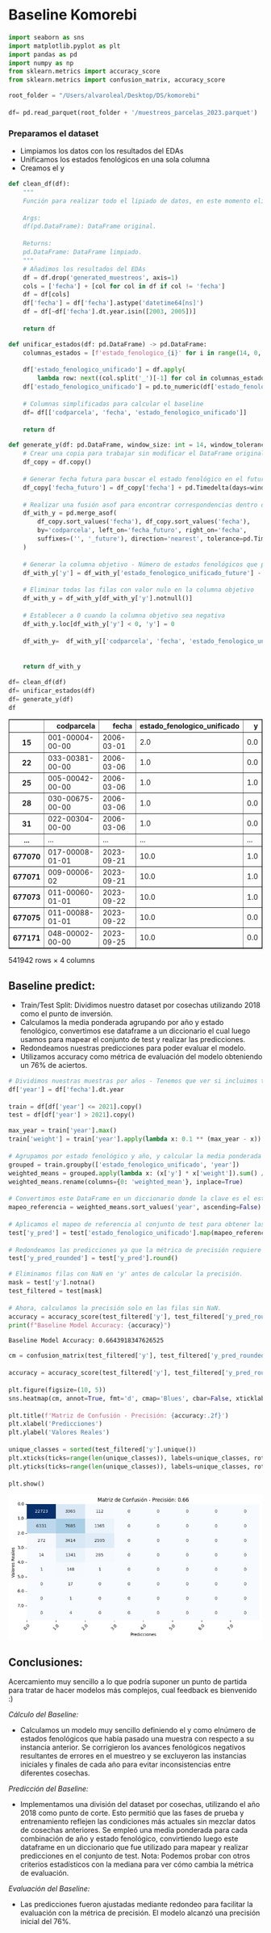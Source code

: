 # Baseline Komorebi


```python
import seaborn as sns
import matplotlib.pyplot as plt
import pandas as pd
import numpy as np
from sklearn.metrics import accuracy_score
from sklearn.metrics import confusion_matrix, accuracy_score
```


```python
root_folder = "/Users/alvaroleal/Desktop/DS/komorebi"

df= pd.read_parquet(root_folder + '/muestreos_parcelas_2023.parquet')
```

### Preparamos el dataset
 - Limpiamos los datos con los resultados del EDAs
 - Unificamos los estados fenológicos en una sola columna
 - Creamos el y


```python
def clean_df(df):
    """
    Función para realizar todo el lipiado de datos, en este momento elimina las filas del DataFrame donde el año es 2005, 2021 o 2022.

    Args:
    df(pd.DataFrame): DataFrame original.

    Returns:
    pd.DataFrame: DataFrame limpiado.
    """
    # Añadimos los resultados del EDAs
    df = df.drop('generated_muestreos', axis=1)
    cols = ['fecha'] + [col for col in df if col != 'fecha']
    df = df[cols]
    df['fecha'] = df['fecha'].astype('datetime64[ns]')
    df = df[~df['fecha'].dt.year.isin([2003, 2005])]
    
    return df
```


```python
def unificar_estados(df: pd.DataFrame) -> pd.DataFrame:
    columnas_estados = [f'estado_fenologico_{i}' for i in range(14, 0, -1)]
    
    df['estado_fenologico_unificado'] = df.apply(
        lambda row: next((col.split('_')[-1] for col in columnas_estados if row[col] == 2), pd.NA), axis=1)
    df['estado_fenologico_unificado'] = pd.to_numeric(df['estado_fenologico_unificado'], errors='coerce')
    
    # Columnas simplificadas para calcular el baseline
    df= df[['codparcela', 'fecha', 'estado_fenologico_unificado']]
    
    return df

```


```python
def generate_y(df: pd.DataFrame, window_size: int = 14, window_tolerance: int = 2) -> pd.DataFrame:
    # Crear una copia para trabajar sin modificar el DataFrame original
    df_copy = df.copy()

    # Generar fecha futura para buscar el estado fenológico en el futuro
    df_copy['fecha_futuro'] = df_copy['fecha'] + pd.Timedelta(days=window_size)

    # Realizar una fusión asof para encontrar correspondencias dentro de una ventana de tiempo específica
    df_with_y = pd.merge_asof(
        df_copy.sort_values('fecha'), df_copy.sort_values('fecha'), 
        by='codparcela', left_on='fecha_futuro', right_on='fecha', 
        suffixes=('', '_future'), direction='nearest', tolerance=pd.Timedelta(days=window_tolerance)
    )

    # Generar la columna objetivo - Número de estados fenológicos que pasaron en el tamaño de ventana elegido
    df_with_y['y'] = df_with_y['estado_fenologico_unificado_future'] - df_with_y['estado_fenologico_unificado']

    # Eliminar todas las filas con valor nulo en la columna objetivo
    df_with_y = df_with_y[df_with_y['y'].notnull()]

    # Establecer a 0 cuando la columna objetivo sea negativa
    df_with_y.loc[df_with_y['y'] < 0, 'y'] = 0

    df_with_y=  df_with_y[['codparcela', 'fecha', 'estado_fenologico_unificado','y']]
     

    return df_with_y
```


```python
df= clean_df(df)
df= unificar_estados(df)
df= generate_y(df)
df
```




<div>
<style scoped>
    .dataframe tbody tr th:only-of-type {
        vertical-align: middle;
    }

    .dataframe tbody tr th {
        vertical-align: top;
    }

    .dataframe thead th {
        text-align: right;
    }
</style>
<table border="1" class="dataframe">
  <thead>
    <tr style="text-align: right;">
      <th></th>
      <th>codparcela</th>
      <th>fecha</th>
      <th>estado_fenologico_unificado</th>
      <th>y</th>
    </tr>
  </thead>
  <tbody>
    <tr>
      <th>15</th>
      <td>001-00004-00-00</td>
      <td>2006-03-01</td>
      <td>2.0</td>
      <td>0.0</td>
    </tr>
    <tr>
      <th>22</th>
      <td>033-00381-00-00</td>
      <td>2006-03-06</td>
      <td>1.0</td>
      <td>0.0</td>
    </tr>
    <tr>
      <th>25</th>
      <td>005-00042-00-00</td>
      <td>2006-03-06</td>
      <td>1.0</td>
      <td>1.0</td>
    </tr>
    <tr>
      <th>28</th>
      <td>030-00675-00-00</td>
      <td>2006-03-06</td>
      <td>1.0</td>
      <td>0.0</td>
    </tr>
    <tr>
      <th>31</th>
      <td>022-00304-00-00</td>
      <td>2006-03-06</td>
      <td>1.0</td>
      <td>0.0</td>
    </tr>
    <tr>
      <th>...</th>
      <td>...</td>
      <td>...</td>
      <td>...</td>
      <td>...</td>
    </tr>
    <tr>
      <th>677070</th>
      <td>017-00008-01-01</td>
      <td>2023-09-21</td>
      <td>10.0</td>
      <td>1.0</td>
    </tr>
    <tr>
      <th>677071</th>
      <td>009-00006-02</td>
      <td>2023-09-21</td>
      <td>10.0</td>
      <td>1.0</td>
    </tr>
    <tr>
      <th>677073</th>
      <td>011-00060-01-01</td>
      <td>2023-09-22</td>
      <td>10.0</td>
      <td>1.0</td>
    </tr>
    <tr>
      <th>677075</th>
      <td>011-00088-01-01</td>
      <td>2023-09-22</td>
      <td>10.0</td>
      <td>0.0</td>
    </tr>
    <tr>
      <th>677171</th>
      <td>048-00002-00-00</td>
      <td>2023-09-25</td>
      <td>10.0</td>
      <td>0.0</td>
    </tr>
  </tbody>
</table>
<p>541942 rows × 4 columns</p>
</div>



## Baseline predict:
- Train/Test Split: Dividimos nuestro dataset por cosechas utilizando 2018 como el punto de inversión.
- Calculamos la media ponderada agrupando por año y estado fenológico, convertimos ese dataframe a un diccionario el cual luego usamos para mapear el conjunto de test y realizar las predicciones.
- Redondeamos nuestras predicciones para poder evaluar el modelo.
- Utilizamos accuracy como métrica de evaluación del modelo obteniendo un 76% de aciertos.


```python
# Dividimos nuestras muestras por años - Tenemos que ver si incluimos también un set de validación
df['year'] = df['fecha'].dt.year

train = df[df['year'] <= 2021].copy()
test = df[df['year'] > 2021].copy()
```


```python
max_year = train['year'].max()
train['weight'] = train['year'].apply(lambda x: 0.1 ** (max_year - x))

# Agrupamos por estado fenológico y año, y calcular la media ponderada
grouped = train.groupby(['estado_fenologico_unificado', 'year'])
weighted_means = grouped.apply(lambda x: (x['y'] * x['weight']).sum() / x['weight'].sum()).reset_index()
weighted_means.rename(columns={0: 'weighted_mean'}, inplace=True)

# Convertimos este DataFrame en un diccionario donde la clave es el estado y el valor es la media ponderada más reciente
mapeo_referencia = weighted_means.sort_values('year', ascending=False).drop_duplicates('estado_fenologico_unificado').set_index('estado_fenologico_unificado')['weighted_mean'].to_dict()

# Aplicamos el mapeo de referencia al conjunto de test para obtener las predicciones
test['y_pred'] = test['estado_fenologico_unificado'].map(mapeo_referencia)

# Redondeamos las predicciones ya que la métrica de precisión requiere valores discretos
test['y_pred_rounded'] = test['y_pred'].round()
```


```python
# Eliminamos filas con NaN en 'y' antes de calcular la precisión.
mask = test['y'].notna()
test_filtered = test[mask]

# Ahora, calculamos la precisión solo en las filas sin NaN.
accuracy = accuracy_score(test_filtered['y'], test_filtered['y_pred_rounded'])
print(f"Baseline Model Accuracy: {accuracy}")
```

    Baseline Model Accuracy: 0.6643918347626525



```python
cm = confusion_matrix(test_filtered['y'], test_filtered['y_pred_rounded'])

accuracy = accuracy_score(test_filtered['y'], test_filtered['y_pred_rounded'])

plt.figure(figsize=(10, 5))  
sns.heatmap(cm, annot=True, fmt='d', cmap='Blues', cbar=False, xticklabels=True, yticklabels=True) 

plt.title(f'Matriz de Confusión - Precisión: {accuracy:.2f}')
plt.xlabel('Predicciones')
plt.ylabel('Valores Reales')

unique_classes = sorted(test_filtered['y'].unique())
plt.xticks(ticks=range(len(unique_classes)), labels=unique_classes, rotation=45) 
plt.yticks(ticks=range(len(unique_classes)), labels=unique_classes, rotation=0)

plt.show()
```


    
![png](Baseline-Alvaro_files/Baseline-Alvaro_12_0.png)
    


## Conclusiones:

Acercamiento muy sencillo a lo que podría suponer un punto de partida para tratar de hacer modelos más complejos, cual feedback es bienvenido :)

*Cálculo del Baseline:*

- Calculamos un modelo muy sencillo definiendo el y como elnúmero de estados fenológicos que había pasado una muestra con respecto a su instancia anterior. Se corrigieron los avances fenológicos negativos resultantes de errores en el muestreo y se excluyeron las instancias iniciales y finales de cada año para evitar inconsistencias entre diferentes cosechas.

*Predicción del Baseline:*

- Implementamos una división del dataset por cosechas, utilizando el año 2018 como punto de corte. Esto permitió que las fases de prueba y entrenamiento reflejen las condiciones más actuales sin mezclar datos de cosechas anteriores.
Se empleó una media ponderada para cada combinación de año y estado fenológico, convirtiendo luego este dataframe en un diccionario que fue utilizado para mapear y realizar predicciones en el conjunto de test. Nota: Podemos probar con otros criterios estadísticos con la mediana para ver cómo cambia la métrica de evaluación.

*Evaluación del Baseline:*

- Las predicciones fueron ajustadas mediante redondeo para facilitar la evaluación con la métrica de precisión. El modelo alcanzó una precisión inicial del 76%.

